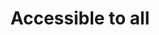 ---
layout: path
pathName: accessible
title: Accessible to all
description: Build a site that works for all of your users.
overview: |
    All users should be able to access your content. In this section you'll
    learn how to provide a robust experience to your users that accounts for
    their context and any situational, temporary, or permanent impairments.
---